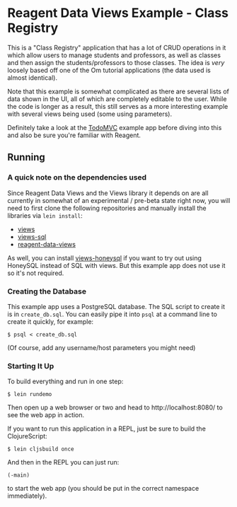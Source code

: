# Reagent Data Views Example - Class Registry

This is a "Class Registry" application that has a lot of CRUD operations
in it which allow users to manage students and professors, as well as
classes and then assign the students/professors to those classes. The
idea is _very_ loosely based off one of the Om tutorial applications
(the data used is almost identical).

Note that this example is somewhat complicated as there are several
lists of data shown in the UI, all of which are completely editable
to the user. While the code is longer as a result, this still serves
as a more interesting example with several views being used (some
using parameters).

Definitely take a look at the [TodoMVC][1] example app before diving into
this and also be sure you're familiar with Reagent.

[1]: https://github.com/gered/reagent-data-views/tree/master/examples/todomvc

## Running

### A quick note on the dependencies used

Since Reagent Data Views and the Views library it depends on are all
currently in somewhat of an experimental / pre-beta state right now,
you will need to first clone the following repositories and manually
install the libraries via `lein install`:

* [views](https://github.com/gered/views)
* [views-sql](https://github.com/gered/views-sql)
* [reagent-data-views](https://github.com/gered/reagent-data-views)

As well, you can install [views-honeysql](https://github.com/gered/views-honeysql)
if you want to try out using HoneySQL instead of SQL with views. But
this example app does not use it so it's not required.

### Creating the Database

This example app uses a PostgreSQL database. The SQL script to create
it is in `create_db.sql`. You can easily pipe it into `psql` at a 
command line to create it quickly, for example:

    $ psql < create_db.sql

(Of course, add any username/host parameters you might need)

### Starting It Up

To build everything and run in one step:

    $ lein rundemo
    
Then open up a web browser or two and head to http://localhost:8080/
to see the web app in action.

If you want to run this application in a REPL, just be sure to build
the ClojureScript:

    $ lein cljsbuild once

And then in the REPL you can just run:

    (-main)

to start the web app (you should be put in the correct namespace 
immediately).

